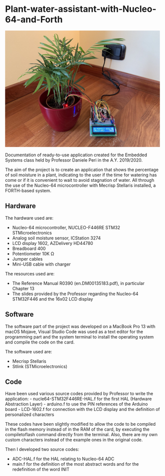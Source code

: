 # Plant-water-assistant-with-Nucleo-64-and-Forth

<img src="/setup.jpg" width="600">

Documentation of ready-to-use application created for the Embedded Systems class held by Professor Daniele Peri in the A.Y. 2019/2020.

The aim of the project is to create an application that shows the percentage of soil moisture in a plant, indicating to the user if the time for watering has come or if it is convenient to wait to avoid stagnation of water.
All through the use of the Nucleo-64 microcontroller with Mecrisp Stellaris installed, a FORTH-based system.

<h2>Hardware</h2>

The hardware used are:
  - Nucleo-64 microcontroller, NUCLEO-F446RE STM32 STMicroelectronics
  - Analog soil moisture sensor, ICStation 3274
  - LCD display 1602, AZDelivery HD44780
  - Breadboard 400
  - Potentiometer 10K Ω
  - Jumper cables
  - Mini-USB cable with charger
  
The resources used are:
  - The Reference Manual R0390 (en.DM00135183.pdf), in particular Chapter 13
  - The slides provided by the Professor regarding the Nucleo-64 STM32F446 and the 16x02 LCD display

<h2>Software</h2>
The software part of the project was developed on a MacBook Pro 13 with macOS Mojave, Visual Studio Code was used as a text editor for the programming part and the system terminal to install the operating system and compile the code on the card.

The software used are:
  - Mecrisp Stellaris
  - Stlink (STMicroelectronics)
 
<h2>Code</h2>
Have been used various source codes provided by Professor to write the application:
  - nucle64-STM32F446RE-HAL.f for the first HAL (Hardware Abstraction Layer)
  - arduino.f to use the PIN references of the Arduino board
  - LCD-1602.f for connection with the LCD display and the definition of personalized characters

These codes have been slightly modified to allow the code to be compiled in the flash memory instead of in the RAM of the card, by executing the compiletoflash command directly from the terminal. Also, there are my own custom characters instead of the example ones in the original code.

Then I developed two source codes:
  - ADC-HAL.f for the HAL relating to Nucleo-64 ADC
  - main.f for the definition of the most abstract words and for the redefinition of the word INIT
  
  
  
